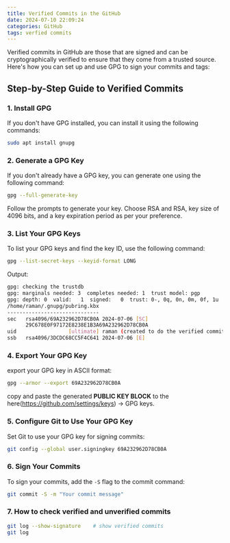 ```yaml
---
title: Verified Commits in the GitHub
date: 2024-07-10 22:09:24
categories: GitHub
tags: verfied commits
---
```




Verified commits in GitHub are those that are signed and can be cryptographically verified to ensure that they come from a trusted source. Here's how you can set up and use GPG to sign your commits and tags:



## Step-by-Step Guide to Verified Commits

### 1. Install GPG

If you don't have GPG installed, you can install it using the following commands:

```bash
sudo apt install gnupg
```

### 2. Generate a GPG Key

If you don't already have a GPG key, you can generate one using the following command:

```bash
gpg --full-generate-key
```

Follow the prompts to generate your key. Choose RSA and RSA, key size of 4096 bits, and a key expiration period as per your preference.

### 3. List Your GPG Keys

To list your GPG keys and find the key ID, use the following command:

```bash
gpg --list-secret-keys --keyid-format LONG
```

Output:

```bash
gpg: checking the trustdb
gpg: marginals needed: 3  completes needed: 1  trust model: pgp
gpg: depth: 0  valid:   1  signed:   0  trust: 0-, 0q, 0n, 0m, 0f, 1u
/home/raman/.gnupg/pubring.kbx
------------------------------
sec   rsa4096/69A232962D78CB0A 2024-07-06 [SC]
      29C678E0F97172E8238E1B3A69A232962D78CB0A
uid                 [ultimate] raman (created to do the verified commits) <kkraman02@gmail.com>
ssb   rsa4096/3DCDC68CC5F4C641 2024-07-06 [E]
```

### 4. Export Your GPG Key

export your GPG key in ASCII format:

```bash
gpg --armor --export 69A232962D78CB0A
```

copy and paste the generated **PUBLIC KEY BLOCK** to the here(https://github.com/settings/keys) -> GPG keys.

### 5. Configure Git to Use Your GPG Key

Set Git to use your GPG key for signing commits:

```bash
git config --global user.signingkey 69A232962D78CB0A
```

### 6. Sign Your Commits

To sign your commits, add the `-S` flag to the commit command:

```bash
git commit -S -m "Your commit message"
```

### 7. How to check verified and unverified commits

```bash
git log --show-signature	# show verified commits
git log
```